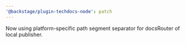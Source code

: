 ```yaml
---
'@backstage/plugin-techdocs-node': patch
---
```


Now using platform-specific path segment separator for docsRouter of local publisher.
